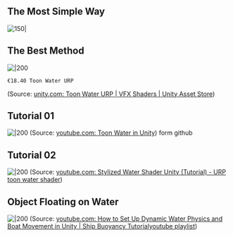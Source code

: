 
## The Most Simple Way

![150|](https://i.imgur.com/SDn4UE6.webp)



## The Best Method

![|200](https://assetstorev1-prd-cdn.unity3d.com/key-image/02bc56a8-3828-4064-95b4-f0aaa46718ee.png?v=1)
```
€18.40 Toon Water URP 
```
(Source:  [unity.com: Toon Water URP | VFX Shaders | Unity Asset Store](https://assetstore.unity.com/packages/vfx/shaders/toon-water-urp-170520))



## Tutorial 01
![|200](https://i.ytimg.com/vi/4QGkAcB7Y2s/hqdefault.jpg)
(Source:  [youtube.com: Toon Water in Unity](https://youtu.be/4QGkAcB7Y2s?t=128)) form github


## Tutorial 02
![|200](https://i.ytimg.com/vi/Vg0L9aCRWPE/hqdefault.jpg)
(Source:  [youtube.com: Stylized Water Shader Unity (Tutorial) - URP toon water shader](https://youtu.be/Vg0L9aCRWPE?t=2))


## Object Floating on Water
![|200](https://i.ytimg.com/vi/eL_zHQEju8s/hqdefault.jpg)
(Source:  [youtube.com: How to Set Up Dynamic Water Physics and Boat Movement in Unity | Ship Buoyancy Tutorial](https://youtu.be/eL_zHQEju8s?t=570)[youtube playlist](https://www.youtube.com/watch?v=cYLnVp1ngwA&list=PLXkn83W0QkfmQI9lUzi--TxJaOFYIN7Q4))
